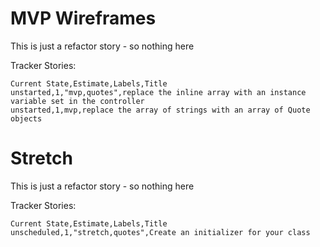 # MVP Wireframes

This is just a refactor story - so nothing here

Tracker Stories:
```
Current State,Estimate,Labels,Title
unstarted,1,"mvp,quotes",replace the inline array with an instance variable set in the controller
unstarted,1,mvp,replace the array of strings with an array of Quote objects
```

# Stretch

This is just a refactor story - so nothing here

Tracker Stories:
```
Current State,Estimate,Labels,Title
unscheduled,1,"stretch,quotes",Create an initializer for your class
```
